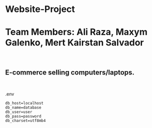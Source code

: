 # Website-Project
<h1>Team Members: Ali Raza, Maxym Galenko, Mert Kairstan Salvador</h1><br>
<h2>E-commerce selling computers/laptops.</h2><br>

.env
```
db_host=localhost
db_name=database
db_user=user
db_pass=password
db_charset=utf8mb4
```
